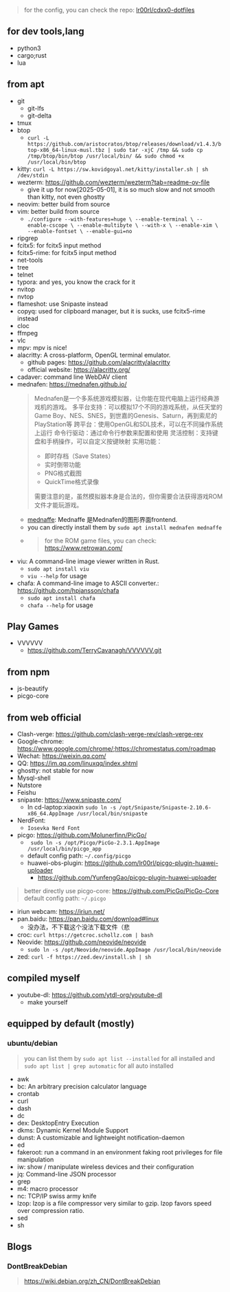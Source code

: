 >
> for the config, you can check the repo: [lr00rl/cdxx0-dotfiles](https://github.com/lr00rl/cdxx0-dotfile)
>

## for dev tools,lang

- python3
- cargo;rust
- lua

## from apt

- git
    - git-lfs
    - git-delta
- tmux
- btop
    - `curl -L https://github.com/aristocratos/btop/releases/download/v1.4.3/btop-x86_64-linux-musl.tbz | sudo tar -xjC /tmp && sudo cp /tmp/btop/bin/btop /usr/local/bin/ && sudo chmod +x /usr/local/bin/btop`
- kitty: `curl -L https://sw.kovidgoyal.net/kitty/installer.sh | sh /dev/stdin`
- wezterm: https://github.com/wezterm/wezterm?tab=readme-ov-file
    - give it up for now[2025-05-01], it is so much slow and not smooth than kitty, not even ghostty
- neovim: better build from source
- vim: better build from source
    - `./configure --with-features=huge \
    --enable-terminal \
    --enable-cscope \
    --enable-multibyte \
    --with-x \
    --enable-xim \
    --enable-fontset \
    --enable-gui=no`
- ripgrep
- fcitx5: for fcitx5 input method
- fcitx5-rime: for fcitx5 input method
- net-tools
- tree
- telnet
- typora: and yes, you know the crack for it
- nvitop
- nvtop
- flameshot: use Snipaste instead
- copyq: used for clipboard manager, but it is sucks, use fcitx5-rime instead
- cloc
- ffmpeg
- vlc
- mpv: mpv is nice!
- alacritty: A cross-platform, OpenGL terminal emulator.
    - github pages: https://github.com/alacritty/alacritty
    - official website: https://alacritty.org/
- cadaver: command line WebDAV client
- mednafen: https://mednafen.github.io/
    > Mednafen是一个多系统游戏模拟器，让你能在现代电脑上运行经典游戏机的游戏。
    > 多平台支持：可以模拟17个不同的游戏系统，从任天堂的Game Boy、NES、SNES，到世嘉的Genesis、Saturn，再到索尼的PlayStation等
    > 跨平台：使用OpenGL和SDL技术，可以在不同操作系统上运行
    > 命令行驱动：通过命令行参数来配置和使用
    > 灵活控制：支持键盘和手柄操作，可以自定义按键映射
    > 实用功能：
    >   - 即时存档（Save States）
    >   - 实时倒带功能
    >   - PNG格式截图
    >   - QuickTime格式录像
    > 
    > 需要注意的是，虽然模拟器本身是合法的，但你需要合法获得游戏ROM文件才能玩游戏。
    - [mednaffe](https://github.com/AmatCoder/mednaffe): Mednaffe 是Mednafen的图形界面frontend.
    - you can directly install them by `sudo apt install mednafen mednaffe`
    - > for the ROM game files, you can check: https://www.retrowan.com/
- viu: A command-line image viewer written in Rust.
    - `sudo apt install viu`
    - `viu --help` for usage
- chafa: A command-line image to ASCII converter.: https://github.com/hpjansson/chafa
    - `sudo apt install chafa`
    - `chafa --help` for usage


## Play Games
- VVVVVV
    - https://github.com/TerryCavanagh/VVVVVV.git



## from npm

- js-beautify
- picgo-core

## from web official

- Clash-verge: https://github.com/clash-verge-rev/clash-verge-rev
- Google-chrome: https://www.google.com/chrome/;https://chromestatus.com/roadmap
- Wechat: https://weixin.qq.com/
- QQ: https://im.qq.com/linuxqq/index.shtml
- ghostty: not stable for now
- Mysql-shell
- Nutstore
- Feishu
- snipaste: https://www.snipaste.com/
    - In cd-laptop:xiaoxin `sudo ln -s /opt/Snipaste/Snipaste-2.10.6-x86_64.AppImage /usr/local/bin/snipaste`
- NerdFont:
    - `Iosevka Nerd Font`
- picgo: https://github.com/Molunerfinn/PicGo/
    - ` sudo ln -s /opt/Picgo/PicGo-2.3.1.AppImage /usr/local/bin/picgo_app`
    - default config path: `~/.config/picgo`
    - huawei-obs-plugin: https://github.com/lr00rl/picgo-plugin-huawei-uploader
        - https://github.com/YunfengGao/picgo-plugin-huawei-uploader
> better directly use picgo-core: https://github.com/PicGo/PicGo-Core
> default config path: `~/.picgo`
- iriun webcam: https://iriun.net/
- pan.baidu: https://pan.baidu.com/download#linux
    - 没办法，不下载这个没法下载文件（悲
- croc: `curl https://getcroc.schollz.com | bash`
- Neovide: https://github.com/neovide/neovide
    - `sudo ln -s /opt/Neovide/neovide.AppImage /usr/local/bin/neovide`
- zed: `curl -f https://zed.dev/install.sh | sh`


## compiled myself

- youtube-dl: https://github.com/ytdl-org/youtube-dl
    - make yourself


## equipped by default (mostly)

### ubuntu/debian

> you can list them by `sudo apt list --installed` for all installed and `sudo apt list | grep automatic` for all auto installed

- awk
- bc: An arbitrary precision calculator language
- crontab
- curl
- dash
- dc
- dex: DesktopEntry Execution
- dkms: Dynamic Kernel Module Support
- dunst: A customizable and lightweight notification-daemon
- ed
- fakeroot: run a command in an environment faking root privileges for file manipulation
- iw: show / manipulate wireless devices and their configuration
- jq: Command-line JSON processor
- grep
- m4: macro processor
- nc: TCP/IP swiss army knife
- lzop: lzop is a file compressor very similar to gzip.  lzop favors speed over compression ratio.
- sed
- sh


## Blogs

### DontBreakDebian

> https://wiki.debian.org/zh_CN/DontBreakDebian

